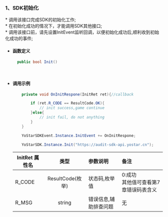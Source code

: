 ### 1、SDK初始化

\* 调用该接口完成SDK的初始化工作;<br/>\* 在初始化成功的情况下，才能调用SDK其他接口;<br/>
\* 调用该接口前，请先设置InitEvent监听回调，以便初始化成功后,顺利收到初始化成功的事件;


- #### 函数定义

  ```cs
    public bool Init()
  ```
<br/>

- #### 调用示例

  ```cs
      private void OnInitRespone(InitRet ret){//callback

          if (ret.R_CODE == ResultCode.OK){
              // init success,game continue
          }else{
              // init fail, do not anything
          }
      }

      YoStarSDKEvent.Instance.InitEvent += OnInitRespone;

      YoStarSDK.Instance.Init("https://audit-sdk-api.yostar.cn");
  ```

    InitRet 属性名|类型|参数说明|备注
    ---|:--:|:--|:--|
    R_CODE|ResultCode(枚举)|状态码,枚举值|0:成功<br/> 其他值可查看第7章错误码表含义|
    R_MSG|string| 错误信息,辅助排查问题|无 |
